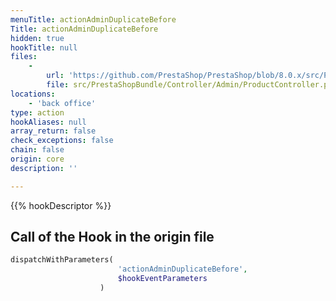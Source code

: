 ```yaml
---
menuTitle: actionAdminDuplicateBefore
Title: actionAdminDuplicateBefore
hidden: true
hookTitle: null
files:
    -
        url: 'https://github.com/PrestaShop/PrestaShop/blob/8.0.x/src/PrestaShopBundle/Controller/Admin/ProductController.php'
        file: src/PrestaShopBundle/Controller/Admin/ProductController.php
locations:
    - 'back office'
type: action
hookAliases: null
array_return: false
check_exceptions: false
chain: false
origin: core
description: ''

---
```


{{% hookDescriptor %}}

## Call of the Hook in the origin file

```php
dispatchWithParameters(
                        'actionAdminDuplicateBefore',
                        $hookEventParameters
                    )
```
